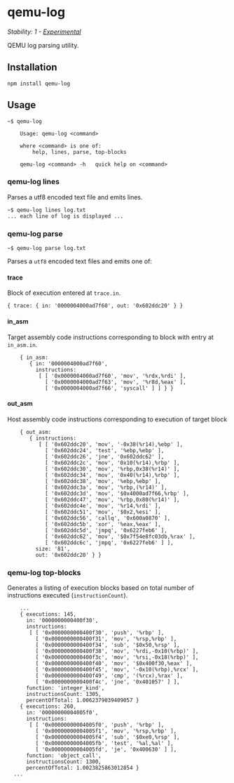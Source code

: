 # qemu-log

_Stability: 1 - [Experimental](https://github.com/tristanls/stability-index#stability-1---experimental)_

QEMU log parsing utility.

## Installation

    npm install qemu-log

## Usage

    ~$ qemu-log
    
		Usage: qemu-log <command>
    
		where <command> is one of:
		    help, lines, parse, top-blocks
    
		qemu-log <command> -h   quick help on <command>

### qemu-log lines <log>

Parses a utf8 encoded text file and emits lines.

    ~$ qemu-log lines log.txt
    ... each line of log is displayed ...

### qemu-log parse <log>

    ~$ qemu-log parse log.txt

Parses a `utf8` encoded text files and emits one of:

#### trace

Block of execution entered at `trace.in`.

    { trace: { in: '0000004000ad7f60', out: '0x602ddc20' } }

#### in_asm

Target assembly code instructions corresponding to block with entry at `in_asm.in`.

		{ in_asm: 
		   { in: '0000004000ad7f60',
		     instructions: 
		      [ [ '0x0000004000ad7f60', 'mov', '%rdx,%rdi' ],
		        [ '0x0000004000ad7f63', 'mov', '%r8d,%eax' ],
		        [ '0x0000004000ad7f66', 'syscall' ] ] } }

#### out_asm

Host assembly code instructions corresponding to execution of target block

		{ out_asm: 
		   { instructions: 
		      [ [ '0x602ddc20', 'mov', '-0x38(%r14),%ebp' ],
		        [ '0x602ddc24', 'test', '%ebp,%ebp' ],
		        [ '0x602ddc26', 'jne', '0x602ddc62' ],
		        [ '0x602ddc2c', 'mov', '0x10(%r14),%rbp' ],
		        [ '0x602ddc30', 'mov', '%rbp,0x38(%r14)' ],
		        [ '0x602ddc34', 'mov', '0x40(%r14),%rbp' ],
		        [ '0x602ddc38', 'mov', '%ebp,%ebp' ],
		        [ '0x602ddc3a', 'mov', '%rbp,(%r14)' ],
		        [ '0x602ddc3d', 'mov', '$0x4000ad7f66,%rbp' ],
		        [ '0x602ddc47', 'mov', '%rbp,0x80(%r14)' ],
		        [ '0x602ddc4e', 'mov', '%r14,%rdi' ],
		        [ '0x602ddc51', 'mov', '$0x2,%esi' ],
		        [ '0x602ddc56', 'callq', '0x600a0870' ],
		        [ '0x602ddc5b', 'xor', '%eax,%eax' ],
		        [ '0x602ddc5d', 'jmpq', '0x6227feb6' ],
		        [ '0x602ddc62', 'mov', '$0x7f54e8fc03db,%rax' ],
		        [ '0x602ddc6c', 'jmpq', '0x6227feb6' ] ],
		     size: '81',
		     out: '0x602ddc20' } }

### qemu-log top-blocks <log>

Generates a listing of execution blocks based on total number of instructions executed (`instructionCount`).

		...
		{ executions: 145,
		  in: '0000000000400f30',
		  instructions: 
		   [ [ '0x0000000000400f30', 'push', '%rbp' ],
		     [ '0x0000000000400f31', 'mov', '%rsp,%rbp' ],
		     [ '0x0000000000400f34', 'sub', '$0x50,%rsp' ],
		     [ '0x0000000000400f38', 'mov', '%rdi,-0x10(%rbp)' ],
		     [ '0x0000000000400f3c', 'mov', '%rsi,-0x18(%rbp)' ],
		     [ '0x0000000000400f40', 'mov', '$0x400f30,%eax' ],
		     [ '0x0000000000400f45', 'mov', '-0x10(%rbp),%rcx' ],
		     [ '0x0000000000400f49', 'cmp', '(%rcx),%rax' ],
		     [ '0x0000000000400f4c', 'jne', '0x401057' ] ],
		  function: 'integer_kind',
		  instructionsCount: 1305,
		  percentOfTotal: 1.0062379039409057 }
		{ executions: 260,
		  in: '00000000004005f0',
		  instructions: 
		   [ [ '0x00000000004005f0', 'push', '%rbp' ],
		     [ '0x00000000004005f1', 'mov', '%rsp,%rbp' ],
		     [ '0x00000000004005f4', 'sub', '$0xe0,%rsp' ],
		     [ '0x00000000004005fb', 'test', '%al,%al' ],
		     [ '0x00000000004005fd', 'je', '0x400630' ] ],
		  function: 'object_call',
		  instructionsCount: 1300,
		  percentOfTotal: 1.0023825863012854 }
	  ...
